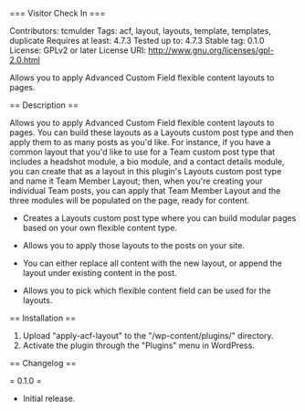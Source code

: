 === Visitor Check In ===

Contributors: tcmulder
Tags: acf, layout, layouts, template, templates, duplicate
Requires at least: 4.7.3
Tested up to: 4.7.3
Stable tag: 0.1.0
License: GPLv2 or later
License URI: http://www.gnu.org/licenses/gpl-2.0.html

Allows you to apply Advanced Custom Field flexible content layouts to pages.

== Description ==

Allows you to apply Advanced Custom Field flexible content layouts to pages. You can build these layouts as a Layouts custom post type and then apply them to as many posts as you'd like. For instance, if you have a common layout that you'd like to use for a Team custom post type that includes a headshot module, a bio module, and a contact details module, you can create that as a layout in this plugin's Layouts custom post type and name it Team Member Layout; then, when you're creating your individual Team posts, you can apply that Team Member Layout and the three modules will be populated on the page, ready for content.

* Creates a Layouts custom post type where you can build modular pages based on your own flexible content type.

* Allows you to apply those layouts to the posts on your site.

* You can either replace all content with the new layout, or append the layout under existing content in the post.

* Allows you to pick which flexible content field can be used for the layouts.

== Installation ==

1. Upload "apply-acf-layout" to the "/wp-content/plugins/" directory.
2. Activate the plugin through the "Plugins" menu in WordPress.

== Changelog ==

= 0.1.0 =

* Initial release.
